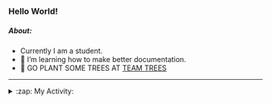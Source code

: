 ### Hello World!

##### About:
- Currently I am a student.
- 🌱 I’m learning how to make better documentation.
- 🌱 GO PLANT SOME TREES AT [TEAM TREES](https://teamtrees.org/)

---
<details>
  <summary>:zap: My Activity:</summary>
  
<!--START_SECTION:waka-->
![Code Time](http://img.shields.io/badge/Code%20Time-1%2C079%20hrs%2028%20mins-blue)

**I'm a Night 🦉** 

```text
🌞 Morning                1566 commits        ██░░░░░░░░░░░░░░░░░░░░░░░   09.91 % 
🌆 Daytime                5133 commits        ████████░░░░░░░░░░░░░░░░░   32.49 % 
🌃 Evening                4606 commits        ███████░░░░░░░░░░░░░░░░░░   29.15 % 
🌙 Night                  4495 commits        ███████░░░░░░░░░░░░░░░░░░   28.45 % 
```
📅 **I'm Most Productive on Wednesday** 

```text
Monday                   2328 commits        ████░░░░░░░░░░░░░░░░░░░░░   14.73 % 
Tuesday                  1928 commits        ███░░░░░░░░░░░░░░░░░░░░░░   12.20 % 
Wednesday                3684 commits        ██████░░░░░░░░░░░░░░░░░░░   23.32 % 
Thursday                 2146 commits        ███░░░░░░░░░░░░░░░░░░░░░░   13.58 % 
Friday                   1563 commits        ██░░░░░░░░░░░░░░░░░░░░░░░   09.89 % 
Saturday                 1455 commits        ██░░░░░░░░░░░░░░░░░░░░░░░   09.21 % 
Sunday                   2696 commits        ████░░░░░░░░░░░░░░░░░░░░░   17.06 % 
```


📊 **This Week I Spent My Time On** 

```text
🔥 Editors: 
VS Code                  10 hrs 39 mins      █████████████████████████   100.00 % 

🐱‍💻 Projects: 
CSF22                    7 hrs 1 min         ████████████████░░░░░░░░░   65.81 % 
praise                   3 hrs 33 mins       ████████░░░░░░░░░░░░░░░░░   33.36 % 
os-lab                   5 mins              ░░░░░░░░░░░░░░░░░░░░░░░░░   00.83 % 
```


 Last Updated on 28/03/2023 22:08:52 UTC
<!--END_SECTION:waka-->
</details>
